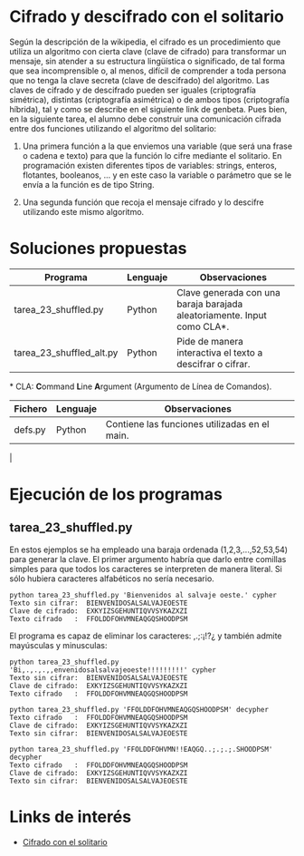 # Cifrado y descifrado con el solitario	

Según la descripción de la wikipedia, el cifrado es un procedimiento que utiliza un algoritmo con cierta
clave (clave de cifrado) para transformar un mensaje, sin atender a su estructura lingüística o
significado, de tal forma que sea incomprensible o, al menos, difícil de comprender a toda persona que
no tenga la clave secreta (clave de descifrado) del algoritmo. Las claves de cifrado y de descifrado
pueden ser iguales (criptografía simétrica), distintas (criptografía asimétrica) o de ambos tipos
(criptografía híbrida), tal y como se describe en el siguiente link de genbeta.
Pues bien, en la siguiente tarea, el alumno debe construir una comunicación cifrada entre dos funciones
utilizando el algoritmo del solitario:

1. Una primera función a la que enviemos una variable (que será una frase o cadena e texto) para que la
función lo cifre mediante el solitario. En programación existen diferentes tipos de variables: strings,
enteros, flotantes, booleanos, ... y en este caso la variable o parámetro que se le envía a la función es de
tipo String.

2. Una segunda función que recoja el mensaje cifrado y lo descifre utilizando este mismo algoritmo.


# Soluciones propuestas 

| Programa                 | Lenguaje | Observaciones                                                                        |
|--------------------------|----------|--------------------------------------------------------------------------------------|
| tarea_23_shuffled.py     | Python   | Clave generada con una baraja barajada aleatoriamente. Input como CLA\*.             |
| tarea_23_shuffled_alt.py | Python   | Pide de manera interactiva el texto a descifrar o cifrar.                            |

\* CLA: **C**ommand **L**ine **A**rgument (Argumento de Línea de Comandos).

| Fichero | Lenguaje | Observaciones                                                                        |
|---------|----------|--------------------------------------------------------------------------------------|
| defs.py |  Python  | Contiene las funciones utilizadas en el main.                                        |
|
# Ejecución de los programas

## tarea_23_shuffled.py

En estos ejemplos se ha empleado una baraja ordenada (1,2,3,...,52,53,54) para generar la clave. El primer argumento habría que darlo entre comillas simples para que todos los caracteres se interpreten de manera literal. Si sólo hubiera caracteres alfabéticos no sería necesario.

```
python tarea_23_shuffled.py 'Bienvenidos al salvaje oeste.' cypher
Texto sin cifrar:  BIENVENIDOSALSALVAJEOESTE
Clave de cifrado:  EXKYIZSGEHUNTIQVVSYKAZXZI
Texto cifrado   :  FFOLDDFOHVMNEAQGQSHOODPSM
```

El programa es capaz de eliminar los caracteres: ,.;:¡!?¿ y también admite mayúsculas y minusculas:

```
python tarea_23_shuffled.py 'Bi,.,.,.,,envenidosalsalvajeoeste!!!!!!!!!' cypher
Texto sin cifrar:  BIENVENIDOSALSALVAJEOESTE
Clave de cifrado:  EXKYIZSGEHUNTIQVVSYKAZXZI
Texto cifrado   :  FFOLDDFOHVMNEAQGQSHOODPSM
```

```
python tarea_23_shuffled.py 'FFOLDDFOHVMNEAQGQSHOODPSM' decypher
Texto cifrado   :  FFOLDDFOHVMNEAQGQSHOODPSM
Clave de cifrado:  EXKYIZSGEHUNTIQVVSYKAZXZI
Texto sin cifrar:  BIENVENIDOSALSALVAJEOESTE
```
```
python tarea_23_shuffled.py 'FFOLDDFOHVMN!!EAQGQ..;.;.;.SHOODPSM' decypher
Texto cifrado   :  FFOLDDFOHVMNEAQGQSHOODPSM
Clave de cifrado:  EXKYIZSGEHUNTIQVVSYKAZXZI
Texto sin cifrar:  BIENVENIDOSALSALVAJEOESTE
```

# Links de interés

* [Cifrado con el solitario](https://sindominio.net/biblioweb/telematica/solitario.html)
